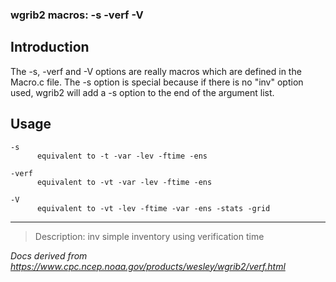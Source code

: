 ### wgrib2 macros: -s -verf -V

## Introduction

The -s,
-verf
and -V
options are really macros
which are defined in the Macro.c file. The -s option is special because if there is no
"inv" option used, wgrib2 will add a -s option to the end of the argument list.

## Usage

```
-s
      equivalent to -t -var -lev -ftime -ens

-verf
      equivalent to -vt -var -lev -ftime -ens

-V
      equivalent to -vt -lev -ftime -var -ens -stats -grid

```

---

> Description: inv simple inventory using verification time

_Docs derived from <https://www.cpc.ncep.noaa.gov/products/wesley/wgrib2/verf.html>_
